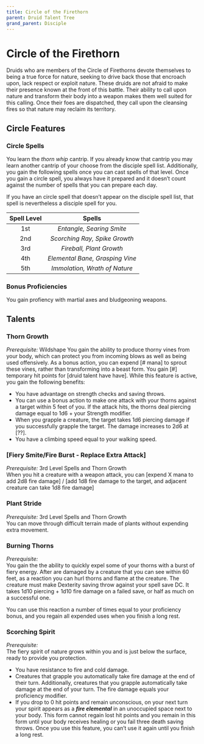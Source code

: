 ```yaml
---
title: Circle of the Firethorn
parent: Druid Talent Tree
grand_parent: Disciple
---
```


# Circle of the Firethorn
Druids who are members of the Circle of Firethorns devote themselves to being a true force for nature, seeking to drive back those that encroach upon, lack respect or exploit nature. These druids are not afraid to make their presence known at the front of this battle. Their ability to call upon nature and transform their body into a weapon makes them well suited for this calling. Once their foes are dispatched, they call upon the cleansing fires so that nature may reclaim its territory.

## Circle Features

### Circle Spells
You learn the *thorn whip* cantrip. If you already know that cantrip you may learn another cantrip of your choose from the disciple spell list. Additionally, you gain the following spells once you can cast spells of that level. Once you gain a circle spell, you always have it prepared and it doesn’t count against the number of spells that you can prepare each day.

If you have an circle spell that doesn’t appear on the disciple spell list, that spell is nevertheless a disciple spell for you.

| Spell Level | Spells |
|:-----------:|:------:|
| 1st | *Entangle, Searing Smite* |
| 2nd | *Scorching Ray, Spike Growth* |
| 3rd | *Fireball, Plant Growth* |
| 4th | *Elemental Bane, Grasping Vine* |
| 5th | *Immolation, Wrath of Nature* |

### Bonus Proficiencies
You gain profiency with martial axes and bludgeoning weapons.

## Talents

### Thorn Growth
*Prerequisite:* Wildshape 
You gain the ability to produce thorny vines from your body, which can protect you from incoming blows as well as being used offensively. As a bonus action, you can expend [# mana] to sprout these vines, rather than transforming into a beast form. You gain [#] temporary hit points for [druid talent have have]. While this feature is active, you gain the following benefits:
* You have advantage on strength checks and saving throws.
* You can use a bonus action to make one attack with your thorns against a target within 5 feet of you. If the attack hits, the thorns deal piercing damage equal to 1d6 + your Strength modifier. 
* When you grapple a creature, the target takes 1d6 piercing damage if you successfully grapple the target. The damage increases to 2d6 at [??].
* You have a climbing speed equal to your walking speed.

### [Fiery Smite/Fire Burst - Replace Extra Attack]
*Prerequisite:* 3rd Level Spells and Thorn Growth<br>
When you hit a creature with a weapon attack, you can [expend X mana to add 2d8 fire damage] / [add 1d8 fire damage to the target, and adjacent creature can take 1d8 fire damage]

### Plant Stride
*Prerequisite:* 3rd Level Spells and Thorn Growth<br>
You can move through difficult terrain made of plants without expending extra movement.

### Burning Thorns
*Prerequisite:* <br>
You gain the the ability to quickly expel some of your thorns with a burst of fiery energy. After are damaged by a creature that you can see within 60 feet, as a reaction you can hurl thorns and flame at the creature. The creature must make Dexterity saving throw against your spell save DC. It takes 1d10 piercing + 1d10 fire damage on a failed save, or half as much on a successful one.

You can use this reaction a number of times equal to your proficiency bonus, and you regain all expended uses when you finish a long rest.

### Scorching Spirit
*Prerequisite:* <br>
The fiery spirit of nature grows within you and is just below the surface, ready to provide you protection. 
* You have resistance to fire and cold damage. 
* Creatures that grapple you automatically take fire damage at the end of their turn. Additionally, creatures that you grapple automatically take damage at the end of your turn. The fire damage equals your proficiency modifier. 
* If you drop to 0 hit points and remain unconscious, on your next turn your spirit appears as a ***fire elemental*** in an unoccupied space next to your body. This form cannot regain lost hit points and you remain in this form until your body receives healing or you fail three death saving throws. Once you use this feature, you can’t use it again until you finish a long rest.
